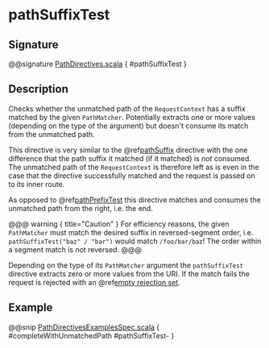# pathSuffixTest

## Signature

@@signature [PathDirectives.scala]($akka-http$/akka-http/src/main/scala/akka/http/scaladsl/server/directives/PathDirectives.scala) { #pathSuffixTest }

## Description

Checks whether the unmatched path of the `RequestContext` has a suffix matched by the given `PathMatcher`.
Potentially extracts one or more values (depending on the type of the argument) but doesn't consume its match from
the unmatched path.

This directive is very similar to the @ref[pathSuffix](pathSuffix.md) directive with the one difference that the path suffix
it matched (if it matched) is *not* consumed. The unmatched path of the `RequestContext` is therefore left as
is even in the case that the directive successfully matched and the request is passed on to its inner route.

As opposed to @ref[pathPrefixTest](pathPrefixTest.md) this directive matches and consumes the unmatched path from the right, i.e. the end.

@@@ warning { title="Caution" }
For efficiency reasons, the given `PathMatcher` must match the desired suffix in reversed-segment
order, i.e. `pathSuffixTest("baz" / "bar")` would match `/foo/bar/baz`! The order within a segment match is
not reversed.
@@@

Depending on the type of its `PathMatcher` argument the `pathSuffixTest` directive extracts zero or more values from
the URI. If the match fails the request is rejected with an @ref[empty rejection set](../../rejections.md#empty-rejections).

## Example

@@snip [PathDirectivesExamplesSpec.scala]($test$/scala/docs/http/scaladsl/server/directives/PathDirectivesExamplesSpec.scala) { #completeWithUnmatchedPath #pathSuffixTest- }
